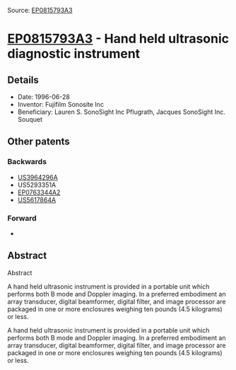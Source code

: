 Source: [EP0815793A3](https://patents.google.com/patent/EP0815793A3)

# [EP0815793A3](EP0815793A3.md) - Hand held ultrasonic diagnostic instrument

## Details

* Date: 1996-06-28
* Inventor: Fujifilm Sonosite Inc
* Beneficiary: Lauren S. SonoSight Inc Pflugrath, Jacques SonoSight Inc. Souquet

## Other patents

### Backwards
 * [US3964296A](US3964296A.md)
 * US5293351A
 * [EP0763344A2](EP0763344A2.md)
 * [US5617864A](US5617864A.md)
### Forward
 * 
## Abstract

Abstract

A hand held ultrasonic instrument is provided in
a portable unit which performs both B mode and
Doppler imaging. In a preferred embodiment an array
transducer, digital beamformer, digital filter, and
image processor are packaged in one or more
enclosures weighing ten pounds (4.5 kilograms) or
less.



A hand held ultrasonic instrument is provided in
a portable unit which performs both B mode and
Doppler imaging. In a preferred embodiment an array
transducer, digital beamformer, digital filter, and
image processor are packaged in one or more
enclosures weighing ten pounds (4.5 kilograms) or
less.